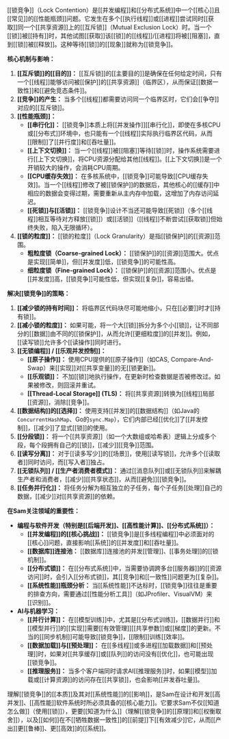 [[锁竞争]]（Lock Contention）是[[并发编程]]和[[分布式系统]]中一个[[核心]]且[[常见]]的[[性能瓶颈]]问题。它发生在多个[[执行线程]]或[[进程]]尝试同时[[获取]]同一个[[共享资源]]上的[[互斥锁]]（Mutual Exclusion Lock）时。当一个[[锁]]被[[持有]]时，其他试图[[获取]]该[[锁]]的[[线程]]/[[进程]]将被[[阻塞]]，直到[[锁]]被[[释放]]。这种等待[[锁]]的[[现象]]就称为[[锁竞争]]。

**核心机制与影响：**

1.  **[[互斥锁]]的[[目的]]：** [[互斥锁]]的[[主要目的]]是确保在任何给定时间，只有一个[[线程]]能够访问被[[保护]]的[[共享资源]]（临界区），从而保证[[数据一致性]]和[[避免竞态条件]]。
2.  **[[竞争]]的产生：** 当多个[[线程]]都需要访问同一个临界区时，它们会[[争夺]]对应的[[互斥锁]]。
3.  **[[性能瓶颈]]：**
    *   **[[串行化]]：** [[锁竞争]]本质上将[[并发操作]][[串行化]]，即使在多核CPU或[[分布式]]环境中，也只能有一个[[线程]]实际执行临界区代码，从而[[限制]]了[[并行度]]和[[吞吐量]]。
    *   **[[上下文切换]]：** 当一个[[线程]]被[[阻塞]]等待[[锁]]时，操作系统需要进行[[上下文切换]]，将CPU资源分配给其他[[线程]]。[[上下文切换]]是一个开销较大的操作，会消耗CPU周期。
    *   **[[CPU缓存失效]]：** 在多核系统中，[[锁竞争]]可能导致[[CPU缓存失效]]。当一个[[线程]]修改了被[[锁保护]]的数据后，其他核心的[[缓存]]中相应的数据会变得过期，需要重新从主内存中加载，这增加了内存访问延迟。
    *   **[[死锁]]与[[活锁]]：** [[锁竞争]]设计不当还可能导致[[死锁]]（多个[[线程]]相互等待对方释放[[锁]]）或[[活锁]]（[[线程]]不断尝试[[获取锁]]但始终失败，陷入无限循环）。
4.  **[[锁的粒度]]：** [[锁的粒度]]（Lock Granularity）是指[[锁保护]]的[[资源]]范围。
    *   **粗粒度锁（Coarse-grained Lock）：** [[锁保护]]的[[资源]]范围大。优点是实现[[简单]]，但[[并发度]]低，[[锁竞争]]的可能性高。
    *   **细粒度锁（Fine-grained Lock）：** [[锁保护]]的[[资源]]范围小。优点是[[并发度]]高，[[锁竞争]]可能性低，但实现[[复杂]]，容易出错。

**解决[[锁竞争]]的策略：**

1.  **[[减少锁的持有时间]]：** 将临界区代码块尽可能地缩小，只在[[必要]]时才[[持有锁]]。
2.  **[[减小锁的粒度]]：** 如果可能，将一个大[[锁]]拆分为多个小[[锁]]，让不同部分的[[数据]]由不同的[[锁保护]]，从而允许[[更细粒度]]的[[并发]]。例如，[[读写锁]]允许多个[[读操作]]同时进行。
3.  **[[无锁编程]] / [[乐观并发控制]]：**
    *   **[[原子操作]]：** 使用CPU提供的[[原子操作]]（如CAS, Compare-And-Swap）来[[实现]]对[[共享变量]]的无[[锁更新]]。
    *   **[[乐观锁]]：** 不加[[锁]]地执行操作，在更新时检查数据是否被修改过。如果被修改，则回滚并重试。
    *   **[[Thread-Local Storage]] (TLS)：** 将[[共享资源]]转换为[[线程]]局部[[资源]]，消除[[竞争]]。
4.  **[[数据结构]]的[[选择]]：** 使用支持[[并发]]的[[数据结构]]（如Java的`ConcurrentHashMap`、Go的`sync.Map`），它们内部已经[[优化]]了[[并发控制]]，[[减少]]了显式[[锁]]的使用。
5.  **[[分段锁]]：** 将一个[[共享资源]]（如一个大数组或哈希表）逻辑上分成多个段，每个段拥有自己的[[锁]]，[[减少]][[竞争]]范围。
6.  **[[读写分离]]：** 对于[[读多写少]]的[[场景]]，使用[[读写锁]]，允许多个[[读取者]]同时访问，而[[写入者]]独占。
7.  **[[无锁队列]] / [[生产者消费者模式]]：** 通过[[消息队列]]或[[无锁队列]]来解耦生产者和消费者，[[减少]][[共享状态]]，从而[[避免]][[锁竞争]]。
8.  **[[任务并行化]]：** 将任务分解为相互独立的子任务，每个子任务[[处理]]自己的数据，[[减少]]对[[共享资源]]的依赖。

**在Sam关注领域的重要性：**

*   **编程与软件开发（特别是[[后端开发]]、[[高性能计算]]、[[分布式系统]]）：**
    *   **[[并发编程]]的[[核心挑战]]：** [[锁竞争]]是[[多线程编程]]中必须面对的[[核心]]问题，直接影响[[系统]]的[[并发度]]和[[吞吐量]]。
    *   **[[数据库]]连接池：** [[数据库]]连接池的并发[[管理]]、[[事务处理]]的[[锁机制]]。
    *   **[[分布式锁]]：** 在[[分布式系统]]中，当需要协调跨多台[[服务器]]的[[资源访问]]时，会引入[[分布式锁]]，其[[竞争]]和[[一致性]]问题更为[[复杂]]。
    *   **[[系统性能]]瓶颈分析：** 当[[系统性能]]不达标时，[[锁竞争]]往往是重要的排查方向，需要通过[[性能分析工具]]（如JProfiler、VisualVM）来[[识别]]。
*   **AI与机器学习：**
    *   **[[并行计算]]：** 在[[模型训练]]中，尤其是[[分布式训练]]，[[数据并行]]和[[模型并行]]的[[实现]]需要[[有效管理]][[共享参数]]或[[梯度]]的更新。不当的[[同步机制]]可能导致[[锁竞争]]，[[限制]]训练[[效率]]。
    *   **[[数据加载]]与[[预处理]]：** 在[[多线程]]或多进程[[加载数据]]和[[预处理]]时，如果对[[共享缓存]]或[[队列]]的访问没有[[优化]]，也可能出现[[锁竞争]]。
    *   **[[推理服务]]：** 当多个客户端同时请求AI[[推理服务]]时，如果[[模型]]加载或[[计算资源]]的访问存在[[共享锁]]，也会影响[[并发吞吐量]]。

理解[[锁竞争]]的[[本质]]及其对[[系统性能]]的[[影响]]，是Sam在设计和开发[[高并发]]、[[高性能]]软件系统时所必须具备的[[核心能力]]。它要求Sam不仅[[知道怎么做]]（使用[[锁]]），更要[[知道为什么]]（理解[[锁竞争]]的[[原理]]和[[权衡取舍]]），以及[[如何]]在不[[牺牲数据一致性]]的[[前提]]下[[有效减少]]它，从而[[产出]]更[[鲁棒]]、更[[高效]]的[[系统]]。